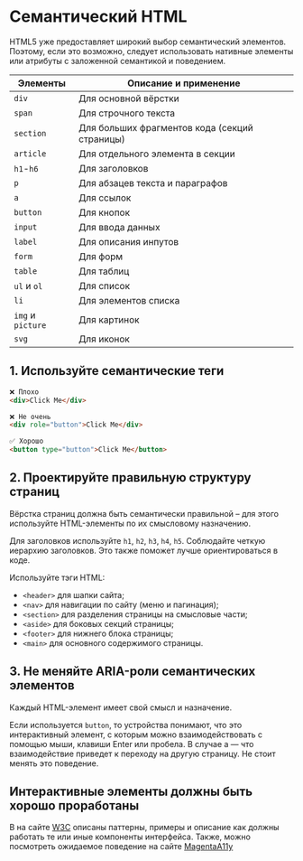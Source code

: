 # Семантический HTML

HTML5 уже предоставляет широкий выбор семантический элементов. Поэтому, если это возможно, следует использовать нативные
элементы или атрибуты с заложенной семантикой и поведением.

| Элементы          | Описание и применение                         |
|-------------------|-----------------------------------------------|
| `div`             | Для основной вёрстки                          |
| `span`            | Для  строчного текста                         |
| `section`         | Для больших фрагментов кода (секций страницы) |
| `article`         | Для отдельного элемента в секции              |
| `h1`-`h6`         | Для заголовков                                |
| `p`               | Для абзацев текста и параграфов               |
| `a`               | Для ссылок                                    |
| `button`          | Для кнопок                                    |
| `input`           | Для ввода данных                              |
| `label`           | Для описания инпутов                          |
| `form`            | Для форм                                      |
| `table`           | Для таблиц                                    |
| `ul` и `ol`       | Для список                                    |
| `li`              | Для элементов списка                          |
| `img` и `picture` | Для картинок                                  |
| `svg`             | Для иконок                                    |

## 1. Используйте семантические теги

```html
❌ Плохо
<div>Click Me</div>

❌ Не очень
<div role="button">Click Me</div>

✅ Хорошо
<button type="button">Click Me</button>
```

## 2. Проектируйте правильную структуру страниц

Вёрстка страниц должна быть семантически правильной – для этого используйте HTML-элементы по их смысловому назначению.

Для заголовков используйте `h1`, `h2`, `h3`, `h4`, `h5`. Соблюдайте четкую иерархию заголовков. Это также поможет лучше
ориентироваться в коде.

Используйте тэги HTML:

- `<header>` для шапки сайта;
- `<nav>` для навигации по сайту (меню и пагинация);
- `<section>` для разделения страницы на смысловые части;
- `<aside>` для боковых секций страницы;
- `<footer>` для нижнего блока страницы;
- `<main>` для основного содержимого страницы.

## 3. Не меняйте ARIA-роли семантических элементов

Каждый HTML-элемент имеет свой смысл и назначение.

Если используется `button`, то устройства понимают, что это интерактивный элемент, с которым можно взаимодействовать с
помощью мыши, клавиши Enter или пробела. В случае a — что взаимодействие приведет к переходу на другую страницу. Не
стоит менять это поведение.

## Интерактивные элементы должны быть хорошо проработаны

В на сайте [W3C](https://www.w3.org/WAI/ARIA/apg/patterns/) описаны паттерны, примеры и описание как должны работать те
или иные компоненты интерфейса.
Также, можно посмотреть ожидаемое поведение на сайте [MagentaA11y](https://www.magentaa11y.com/web/)